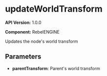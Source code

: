 # updateWorldTransform

**API Version:** 1.0.0

**Component:** RebelENGINE

Updates the node's world transform

## Parameters

- **parentTransform**: Parent's world transform

